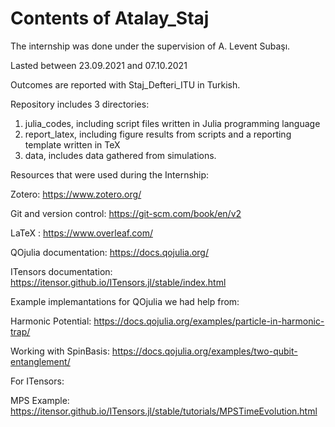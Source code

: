 


# Contents of Atalay_Staj

The internship was done under the supervision of A. Levent Subaşı. 

Lasted between 23.09.2021 and 07.10.2021

Outcomes are reported with Staj_Defteri_ITU in Turkish.

Repository includes 3 directories:

1. julia_codes, including script files written in Julia programming language
2. report_latex, including figure results from scripts and a reporting template written in TeX
3. data, includes data gathered from simulations.

Resources that were used during the Internship:

Zotero: https://www.zotero.org/

Git and version control: https://git-scm.com/book/en/v2

LaTeX : https://www.overleaf.com/

QOjulia documentation: https://docs.qojulia.org/

ITensors documentation: https://itensor.github.io/ITensors.jl/stable/index.html

Example implemantations for QOjulia we had help from:

Harmonic Potential: https://docs.qojulia.org/examples/particle-in-harmonic-trap/

Working with SpinBasis: https://docs.qojulia.org/examples/two-qubit-entanglement/

For ITensors:

MPS Example: https://itensor.github.io/ITensors.jl/stable/tutorials/MPSTimeEvolution.html
